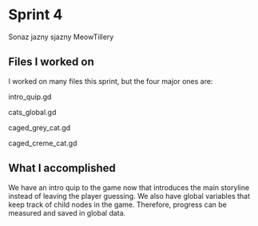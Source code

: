 # Sprint 4
Sonaz jazny
sjazny
MeowTillery

## Files I worked on
I worked on many files this sprint, but the four major ones are:

intro_quip.gd

cats_global.gd

caged_grey_cat.gd

caged_creme_cat.gd

## What I accomplished
We have an intro quip to the game now that introduces the main storyline instead of leaving the player guessing. We also have global variables that keep track of child nodes in the game. Therefore, progress can be measured and saved in global data.
